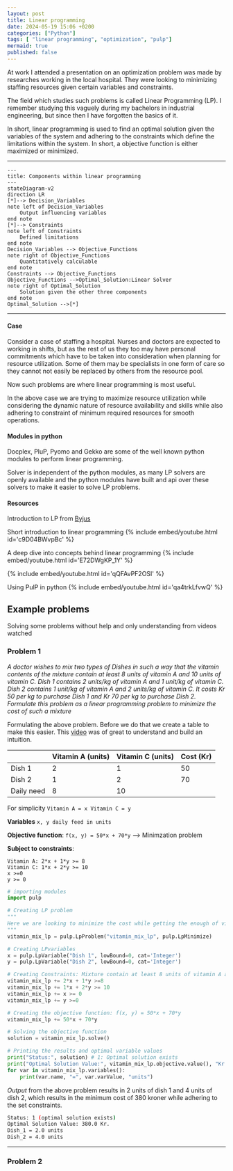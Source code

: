 ```yaml
---
layout: post
title: Linear programming 
date: 2024-05-19 15:06 +0200
categories: ["Python"]
tags: [ "linear programming", "optimization", "pulp"]
mermaid: true
published: false
---
```


At work I attended a presentation on an optimization problem was made by researches working in the local hospital. They were looking to minimizing staffing resources given certain variables and constraints. 

The field which studies such problems is called Linear Programming (LP). I remember studying this vaguely during my bachelors in industrial engineering, but since then I have forgotten the basics of it. 

In short, linear programming is used to find an optimal solution given the variables of the system and adhering to the constraints which define the limitations within the system. In short, a objective function is either maximized or minimized. 

---------------------------------------------

```mermaid
---
title: Components within linear programming
---
stateDiagram-v2 
direction LR
[*]--> Decision_Variables
note left of Decision_Variables
    Output influencing variables
end note
[*]--> Constraints
note left of Constraints
    Defined limitations
end note
Decision_Variables --> Objective_Functions 
note right of Objective_Functions
    Quantitatively calculable
end note
Constraints --> Objective_Functions
Objective_Functions -->Optimal_Solution:Linear Solver
note right of Optimal_Solution
    Solution given the other three components
end note
Optimal_Solution -->[*]

```

----------------------------------------------
#### Case
Consider a case of staffing a hospital. Nurses and doctors are expected to working in shifts, but as the rest of us they too may have personal commitments which have to be taken into consideration when planning for resource utilization. Some of them may be specialists in one form of care so they cannot not easily be replaced by others from the resource pool. 

Now such problems are where linear programming is most useful. 

In the above case we are trying to maximize resource utilization while considering the dynamic nature of resource availability and skills while also adhering to constraint of minimum required resources for smooth operations. 

#### Modules in python
Docplex, PluP, Pyomo and Gekko are some of the well known python modules to perform linear programming. 

Solver is independent of the python modules, as many LP solvers are openly available and the python modules have built and api over these solvers to make it easier to solve LP problems. 

#### Resources 

   Introduction to LP from [Byjus](https://byjus.com/maths/linear-programming/#components)

   Short introduction to linear programming 
   {% include embed/youtube.html id='c9D04BWvpBc' %}

   A deep dive into concepts behind linear programming 
   {% include embed/youtube.html id='E72DWgKP_1Y' %}

   {% include embed/youtube.html id='qQFAvPF2OSI' %}

   Using PulP in python
   {% include embed/youtube.html id='qa4trkLfvwQ' %}
    
## Example problems
Solving some problems without help and only understanding from videos watched

### Problem 1
*A doctor wishes to mix two types of Dishes in such a way that the vitamin contents of the mixture contain at least 8 units of vitamin A and 10 units of vitamin C. Dish 1 contains 2 units/kg of vitamin A and 1 unit/kg of vitamin C. Dish 2 contains 1 unit/kg of vitamin A and 2 units/kg of vitamin C. It costs Kr 50 per kg to purchase Dish 1 and Kr 70 per kg to purchase Dish 2. Formulate this problem as a linear programming problem to minimize the cost of such a mixture*

Formulating the above problem. Before we do that we create a table to make this easier. This [video](https://www.youtube.com/watch?v=_ewPTxICHHA&list=PLbxFfU5GKZz1Tm_9RR5M_uvdOXpJJ8LC3&index=31) was of great to understand and build an intuition. 

|           | Vitamin A (units) | Vitamin C (units) | Cost (Kr)|
|-----------|-------------|--------|---------|
|Dish 1    |   2     |     1     |   50|
|Dish 2   |    1    |     2      |  70|
|Daily need  | 8    |     10|

For simplicity `Vitamin A = x Vitamin C = y`

**Variables** `x, y daily feed in units`

**Objective function**: `f(x, y) = 50*x + 70*y` --> Minimzation problem

**Subject to constraints**:
```
Vitamin A: 2*x + 1*y >= 8
Vitamin C: 1*x + 2*y >= 10
x >=0
y >= 0
```

```python
# importing modules
import pulp   

# Creating LP problem
"""
Here we are looking to minimize the cost while getting the enough of vitamin a and c in the diet. This is therefore a minimization LP problem.
"""
vitamin_mix_lp = pulp.LpProblem("vitamin_mix_lp", pulp.LpMinimize)

# Creating LPvariables
x = pulp.LpVariable("Dish 1", lowBound=0, cat='Integer')
y = pulp.LpVariable("Dish 2", lowBound=0, cat='Integer')

# Creating Constraints: Mixture contain at least 8 units of vitamin A and 10 units of vitamin C
vitamin_mix_lp += 2*x + 1*y >=8
vitamin_mix_lp += 1*x + 2*y >= 10
vitamin_mix_lp += x >= 0
vitamin_mix_lp += y >=0

# Creating the objective function: f(x, y) = 50*x + 70*y
vitamin_mix_lp += 50*x + 70*y

# Solving the objective function
solution = vitamin_mix_lp.solve()

# Printing the results and optimal variable values
print("Status:", solution) # 1: Optimal solution exists
print("Optimal Solution Value:", vitamin_mix_lp.objective.value(), "Kr.")
for var in vitamin_mix_lp.variables():
    print(var.name, "=", var.varValue, "units")
```

*Output* from the above problem results in 2 units of dish 1 and 4 units of dish 2, which results in the minimum cost of 380 kroner while adhering to the set constraints. 

```bash
Status: 1 (optimal solution exists)
Optimal Solution Value: 380.0 Kr.
Dish_1 = 2.0 units
Dish_2 = 4.0 units
```

-------------------------

### Problem 2